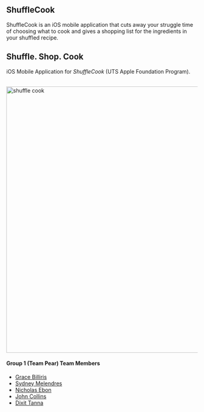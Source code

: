 ## ShuffleCook
ShuffleCook is an iOS mobile application that cuts away your struggle time of choosing what to cook and gives a shopping list for the ingredients in your shuffled recipe.

## Shuffle. Shop. Cook
iOS Mobile Application for _ShuffleCook_ (UTS Apple Foundation Program).

<br/>
<img width="700" alt="shuffle cook" src="https://user-images.githubusercontent.com/10949109/223859775-807096ca-0570-426f-a993-6ede27f6f625.png">
<br/>

#### Group 1 (Team Pear) Team Members
* [Grace Billiris](https://www.linkedin.com/in/grace-billiris/)
* [Sydney Melendres](https://www.linkedin.com/in/sydneymelendres/)
* [Nicholas Ebon](https://www.linkedin.com/in/nicolas-ebon-2693b0267/)
* [John Collins]()
* [Dixit Tanna](https://www.linkedin.com/in/dixit-tanna-475279175/)

